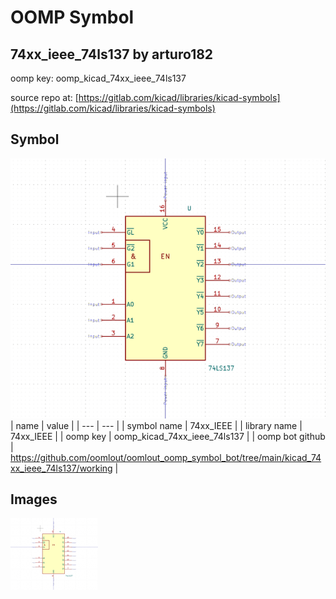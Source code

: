 # OOMP Symbol  
## 74xx_ieee_74ls137  by arturo182  
  
oomp key: oomp_kicad_74xx_ieee_74ls137  
  
source repo at: [https://gitlab.com/kicad/libraries/kicad-symbols](https://gitlab.com/kicad/libraries/kicad-symbols)  
## Symbol  
  
[![working.png](working_600.png)](working.png)  
| name | value | 
| --- | --- | 
| symbol name | 74xx_IEEE | 
| library name | 74xx_IEEE | 
| oomp key | oomp_kicad_74xx_ieee_74ls137 | 
| oomp bot github | https://github.com/oomlout/oomlout_oomp_symbol_bot/tree/main/kicad_74xx_ieee_74ls137/working | 
## Images  
  
[![working.png](working_140.png)](working.png)  
